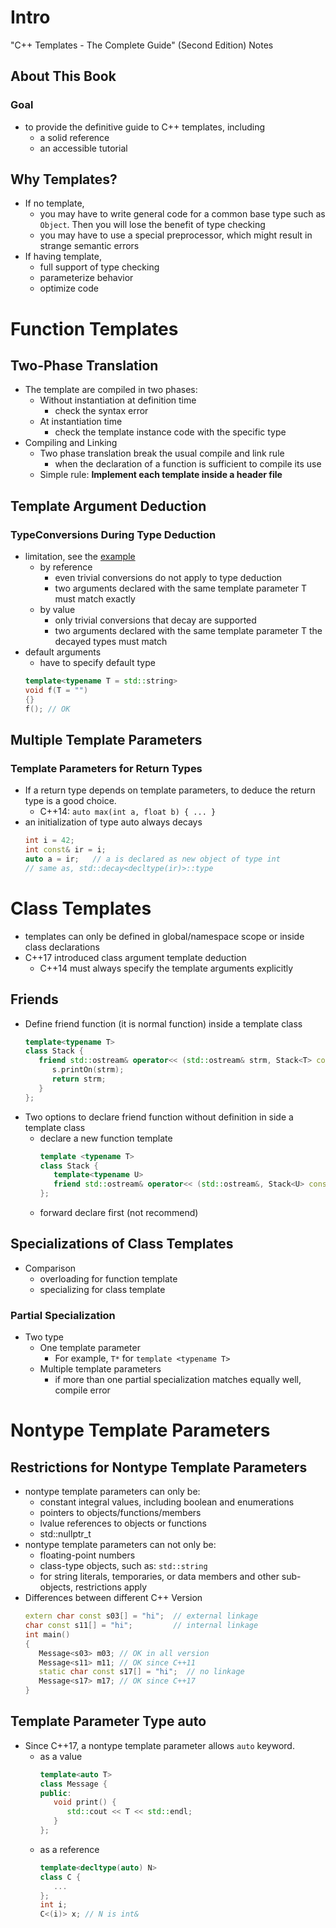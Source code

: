 # Intro
"C++ Templates - The Complete Guide" (Second Edition) Notes

## About This Book
### Goal
* to provide the definitive guide to C++ templates, including
   * a solid reference
   * an accessible tutorial

## Why Templates?
* If no template,
   * you may have to write general code for a common base type such as `Object`. Then you will lose the benefit of type checking
   * you may have to use a special preprocessor, which might result in strange semantic errors
* If having template,
   * full support of type checking
   * parameterize behavior
   * optimize code

# Function Templates
## Two-Phase Translation
* The template are compiled in two phases:
   * Without instantiation at definition time
      * check the syntax error
   * At instantiation time
      * check the template instance code with the specific type
* Compiling and Linking
   * Two phase translation break the usual compile and link rule
      * when the declaration of a function is sufficient to compile its use
   * Simple rule: **Implement each template inside a header file**

## Template Argument Deduction
### TypeConversions During Type Deduction
* limitation, see the [example](./code/func_tmpl/dtype.h)
   * by reference
      * even trivial conversions do not apply to type deduction
      * two arguments declared with the same template parameter T must match exactly
   * by value
      * only trivial conversions that decay are supported
      * two arguments declared with the same template parameter T the decayed types must match
* default arguments
   * have to specify default type
   ```cpp
   template<typename T = std::string>
   void f(T = "")
   {}
   f(); // OK
   ```

## Multiple Template Parameters
### Template Parameters for Return Types
* If a return type depends on template parameters, to deduce the return type is a good choice.
   * C++14: `auto max(int a, float b) { ... }`
* an initialization of type auto always decays
   ```cpp
   int i = 42;
   int const& ir = i;
   auto a = ir;   // a is declared as new object of type int
   // same as, std::decay<decltype(ir)>::type
   ```
# Class Templates
* templates can only be defined in global/namespace scope or inside class declarations
* C++17 introduced class argument template deduction
   * C++14 must always specify the template arguments explicitly
## Friends
* Define friend function (it is normal function) inside a template class
   ```cpp
   template<typename T>
   class Stack {
      friend std::ostream& operator<< (std::ostream& strm, Stack<T> const& s) {
         s.printOn(strm);
         return strm;
      }
   };
   ```
* Two options to declare friend function without definition in side a template class
   * declare a new function template
      ```cpp
      template <typename T>
      class Stack {
         template<typename U>
         friend std::ostream& operator<< (std::ostream&, Stack<U> const&);
      };
      ```
   * forward declare first (not recommend)

## Specializations of Class Templates
* Comparison
   * overloading for function template
   * specializing for class template
### Partial Specialization
* Two type
   * One template parameter
      * For example, `T*` for `template <typename T>`
   * Multiple template parameters
      * if more than one partial specialization matches equally well, compile error

# Nontype Template Parameters
## Restrictions for Nontype Template Parameters
* nontype template parameters can only be:
   * constant integral values, including boolean and enumerations
   * pointers to objects/functions/members
   * lvalue references to objects or functions
   * std::nullptr_t
* nontype template parameters can not only be:
   * floating-point numbers
   * class-type objects, such as: `std::string`
   * for string literals, temporaries, or data members and other sub-objects, restrictions apply
* Differences between different C++ Version
   ```cpp
   extern char const s03[] = "hi";  // external linkage
   char const s11[] = "hi";         // internal linkage
   int main()
   {
      Message<s03> m03; // OK in all version
      Message<s11> m11; // OK since C++11
      static char const s17[] = "hi";  // no linkage
      Message<s17> m17; // OK since C++17
   }
   ```

## Template Parameter Type auto
* Since C++17, a nontype template parameter allows `auto` keyword.
   * as a value
      ```cpp
      template<auto T>
      class Message {
      public:
         void print() {
            std::cout << T << std::endl;
         }
      };
      ```
   * as a reference
      ```cpp
      template<decltype(auto) N>
      class C {
         ...
      };
      int i;
      C<(i)> x; // N is int&
      ```

